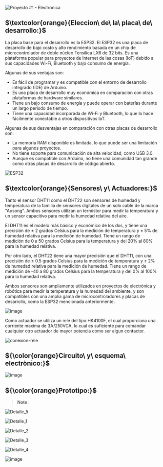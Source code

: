 ![Proyecto #1 - Electronica](https://user-images.githubusercontent.com/46485082/231867622-bb980883-b6e5-4f41-a820-a803938bd69d.png)


## $\textcolor{orange}{Eleccion\ de\ la\ placa\ de\ desarrollo:}$

La placa base para el desarrollo es la ESP32.
El ESP32 es una placa de desarrollo de bajo costo y alto rendimiento basada en un chip de microcontrolador de doble núcleo Tensilica LX6 de 32 bits.
Es una plataforma popular para proyectos de Internet de las cosas (IoT) debido a sus capacidades Wi-Fi, Bluetooth y bajo consumo de energía.


Algunas de sus ventajas son:

* Es fácil de programar y es compatible con el entorno de desarrollo integrado (IDE) de Arduino.
* Es una placa de desarrollo muy económica en comparación con otras plataformas de hardware similares.
* Tiene un bajo consumo de energía y puede operar con baterías durante un largo período de tiempo.
* Tiene una capacidad incorporada de Wi-Fi y Bluetooth, lo que lo hace fácilmente conectable a otros dispositivos IoT.

Algunas de sus desventajas en comparación con otras placas de desarrollo son:

* La memoria RAM disponible es limitada, lo que puede ser una limitación para algunos proyectos.
* No tiene soporte para comunicación de alta velocidad, como USB 3.0.
* Aunque es compatible con Arduino, no tiene una comunidad tan grande como otras placas de desarrollo de código abierto.


![ESP32](https://user-images.githubusercontent.com/46485082/232334510-c55dec8f-d9e6-456f-92dc-0de1c38f7594.png)


## $\textcolor{orange}{Sensores\ y\ Actuadores:}$

Tanto el sensor DHT11 como el DHT22 son sensores de humedad y temperatura de la familia de sensores digitales de un solo cable de la marca "Aosong". Ambos sensores utilizan un termistor para medir la temperatura y un sensor capacitivo para medir la humedad relativa del aire.

El DHT11 es el modelo más básico y económico de los dos, y tiene una precisión de ± 2 grados Celsius para la medición de temperatura y ± 5% de humedad relativa para la medición de humedad. Tiene un rango de medición de 0 a 50 grados Celsius para la temperatura y del 20% al 80% para la humedad relativa.

Por otro lado, el DHT22 tiene una mayor precisión que el DHT11, con una precisión de ± 0.5 grados Celsius para la medición de temperatura y ± 2% de humedad relativa para la medición de humedad. Tiene un rango de medición de -40 a 80 grados Celsius para la temperatura y del 0% al 100% para la humedad relativa.

Ambos sensores son ampliamente utilizados en proyectos de electrónica y robótica para medir la temperatura y la humedad del ambiente, y son compatibles con una amplia gama de microcontroladores y placas de desarrollo, como la ESP32 mencionada anteriormente.

![image](https://user-images.githubusercontent.com/46485082/233860876-b120d3d3-ec9e-474c-adc5-ccb7ecfc0a25.png)

Como actuador se utiliza un rele del tipo HK4100F, el cual proporciona una corriente maxima de 3A/250VCA, lo cual es suficiente para comandar cualquier otro actuador de mayor potencia como ser algun contactor.


![conexion-rele](https://user-images.githubusercontent.com/46485082/233861167-1db9fb50-9c41-4def-a076-9b08ac166d65.png)




## ${\color{orange}Circuito\ y\ esquema\ electrònico:}$

![image](https://user-images.githubusercontent.com/46485082/235782573-9a9c74f9-9289-486f-bd5b-0ed623ab6804.png)



## ${\color{orange}Prototipo:}$

> __Note__ :

![Detalle_5](https://user-images.githubusercontent.com/46485082/235775485-a15a460e-721d-4bb8-8805-4e0c4b8ad3b4.png)

![Detalle_1](https://user-images.githubusercontent.com/46485082/235775583-016b1580-731e-49fd-bb3c-ce54e3315ff9.png)

![Detalle_2](https://user-images.githubusercontent.com/46485082/235775626-251c0246-1a8c-4aae-884e-723c51b761e3.png)

![Detalle_3](https://user-images.githubusercontent.com/46485082/235775721-3007e982-12f8-4cab-9e09-3fd5af7e9841.png)

![Detalle_4](https://user-images.githubusercontent.com/46485082/235775808-7c0c7c43-54f9-465d-bf8d-df72c1c3a9e9.png)

![image](https://user-images.githubusercontent.com/46485082/235776325-62549e0a-fc9c-4b50-92f7-8b95deb7c9b5.png)







